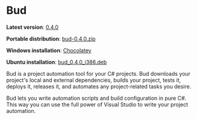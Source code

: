# Bud

__Latest version__: [0.4.0](https://github.com/urbas/bud/releases/tag/v0.4.0)

__Portable distribution__: [bud-0.4.0.zip](https://dl.dropboxusercontent.com/u/9516950/bud/bud-0.4.0.zip)

__Windows installation__: [Chocolatey](https://chocolatey.org/packages/bud/0.4.0)

__Ubuntu installation__: [bud_0.4.0_i386.deb](https://dl.dropboxusercontent.com/u/9516950/bud/bud_0.4.0_i386.deb)

Bud is a project automation tool for your C# projects. Bud downloads your project's local and external dependencies,
builds your project, tests it, deploys it, releases it, and automates any project-related tasks you desire.

Bud lets you write automation scripts and build configuration in pure C#. This way you can use the full power of Visual Studio to write your project automation.